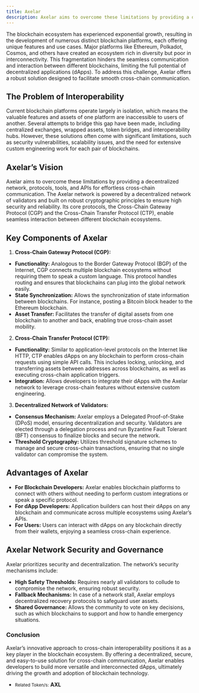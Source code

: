 ```yaml
---
title: Axelar
description: Axelar aims to overcome these limitations by providing a decentralized network, protocols, tools, and APIs for effortless cross-chain communication.
---
```


The blockchain ecosystem has experienced exponential growth, resulting in the development of numerous distinct blockchain platforms, each offering unique features and use cases. Major platforms like Ethereum, Polkadot, Cosmos, and others have created an ecosystem rich in diversity but poor in interconnectivity. This fragmentation hinders the seamless communication and interaction between different blockchains, limiting the full potential of decentralized applications (dApps). To address this challenge, Axelar offers a robust solution designed to facilitate smooth cross-chain communication.

## The Problem of Interoperability
Current blockchain platforms operate largely in isolation, which means the valuable features and assets of one platform are inaccessible to users of another. Several attempts to bridge this gap have been made, including centralized exchanges, wrapped assets, token bridges, and interoperability hubs. However, these solutions often come with significant limitations, such as security vulnerabilities, scalability issues, and the need for extensive custom engineering work for each pair of blockchains.

## Axelar’s Vision
Axelar aims to overcome these limitations by providing a decentralized network, protocols, tools, and APIs for effortless cross-chain communication. The Axelar network is powered by a decentralized network of validators and built on robust cryptographic principles to ensure high security and reliability. Its core protocols, the Cross-Chain Gateway Protocol (CGP) and the Cross-Chain Transfer Protocol (CTP), enable seamless interaction between different blockchain ecosystems.

## Key Components of Axelar
1. **Cross-Chain Gateway Protocol (CGP):**
  - **Functionality:** Analogous to the Border Gateway Protocol (BGP) of the Internet, CGP connects multiple blockchain ecosystems without requiring them to speak a custom language. This protocol handles routing and ensures that blockchains can plug into the global network easily.
  - **State Synchronization:** Allows the synchronization of state information between blockchains. For instance, posting a Bitcoin block header to the Ethereum blockchain.
  - **Asset Transfer:** Facilitates the transfer of digital assets from one blockchain to another and back, enabling true cross-chain asset mobility.
2. **Cross-Chain Transfer Protocol (CTP):**
  - **Functionality:** Similar to application-level protocols on the Internet like HTTP, CTP enables dApps on any blockchain to perform cross-chain requests using simple API calls. This includes locking, unlocking, and transferring assets between addresses across blockchains, as well as executing cross-chain application triggers.
  - **Integration:** Allows developers to integrate their dApps with the Axelar network to leverage cross-chain features without extensive custom engineering.
3. **Decentralized Network of Validators:** 
  - **Consensus Mechanism:** Axelar employs a Delegated Proof-of-Stake (DPoS) model, ensuring decentralization and security. Validators are elected through a delegation process and run Byzantine Fault Tolerant (BFT) consensus to finalize blocks and secure the network.
  - **Threshold Cryptography:** Utilizes threshold signature schemes to manage and secure cross-chain transactions, ensuring that no single validator can compromise the system.

## Advantages of Axelar
- **For Blockchain Developers:** Axelar enables blockchain platforms to connect with others without needing to perform custom integrations or speak a specific protocol.
- **For dApp Developers:** Application builders can host their dApps on any blockchain and communicate across multiple ecosystems using Axelar’s APIs.
- **For Users:** Users can interact with dApps on any blockchain directly from their wallets, enjoying a seamless cross-chain experience.

## Axelar Network Security and Governance
Axelar prioritizes security and decentralization. The network’s security mechanisms include:
- **High Safety Thresholds:** Requires nearly all validators to collude to compromise the network, ensuring robust security.
- **Fallback Mechanisms:** In case of a network stall, Axelar employs decentralized recovery protocols to safeguard user assets.
- **Shared Governance:** Allows the community to vote on key decisions, such as which blockchains to support and how to handle emergency situations.

### Conclusion
Axelar’s innovative approach to cross-chain interoperability positions it as a key player in the blockchain ecosystem. By offering a decentralized, secure, and easy-to-use solution for cross-chain communication, Axelar enables developers to build more versatile and interconnected dApps, ultimately driving the growth and adoption of blockchain technology.

- <small>Related Token/s:</small> **AXL**
